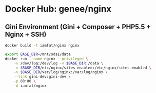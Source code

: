 Docker Hub: genee/nginx
===========

## Gini Environment (Gini + Composer + PHP5.5 + Nginx + SSH)
```bash
docker build -t iamfat/nginx nginx

export BASE_DIR=/mnt/sda1/data
docker run --name nginx --privileged \
    -v /dev/log:/dev/log -v $BASE_DIR:/data \
    -v $BASE_DIR/etc/nginx/sites-enabled:/etc/nginx/sites-enabled \
    -v $BASE_DIR/var/log/nginx:/var/log/nginx \
    --link gini-dev:gini-dev \
    -p 80:80 \
    -d iamfat/nginx
```
